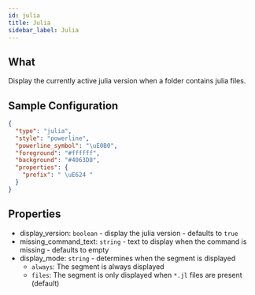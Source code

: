 ```yaml
---
id: julia
title: Julia
sidebar_label: Julia
---
```


## What

Display the currently active julia version when a folder contains julia files.

## Sample Configuration

```json
{
  "type": "julia",
  "style": "powerline",
  "powerline_symbol": "\uE0B0",
  "foreground": "#ffffff",
  "background": "#4063D8",
  "properties": {
    "prefix": " \uE624 "
  }
}
```

## Properties

- display_version: `boolean` - display the julia version - defaults to `true`
- missing_command_text: `string` - text to display when the command is missing - defaults to empty
- display_mode: `string` - determines when the segment is displayed
  - `always`: The segment is always displayed
  - `files`: The segment is only displayed when `*.jl` files are present (default)

